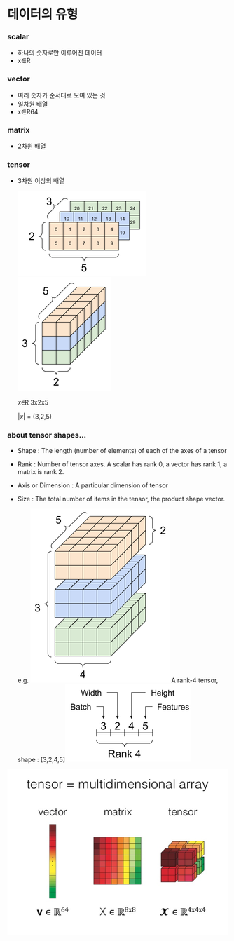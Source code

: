 # 데이터의 유형

### scalar 

- 하나의 숫자로만 이루어진 데이터
- x∈R

### vector

* 여러 숫자가 순서대로 모여 있는 것
* 일차원 배열
* x∈R64

### matrix

* 2차원 배열

### tensor

* 3차원 이상의 배열 

  ![img](Data-Type.assets/3-axis_front.png)	![img](Data-Type.assets/3-axis_block.png)

  𝑥∈R 3x2x5

  |𝑥| = (3,2,5)

  

### about tensor shapes...

* Shape : The length (number of elements) of each of the axes of a tensor

* Rank : Number of tensor axes. A scalar has rank 0, a vector has rank 1, a matrix is rank 2.

* Axis or Dimension : A particular dimension of tensor

* Size : The total number of items in the tensor, the product shape vector. 

  e.g. ![A 4-axis tensor](Data-Type.assets/4-axis_block.png)	A rank-4 tensor, shape : [3,2,4,5]![Keep track of what each axis is. A 4-axis tensor might be: Batch, Width, Height, Features](Data-Type.assets/shape2.png)

  

  

![Tensor Datatype and Ranks 1(i2tutorials)](Data-Type.assets/Tensor-Datatype-and-Ranks-1i2tutorials.jpg)